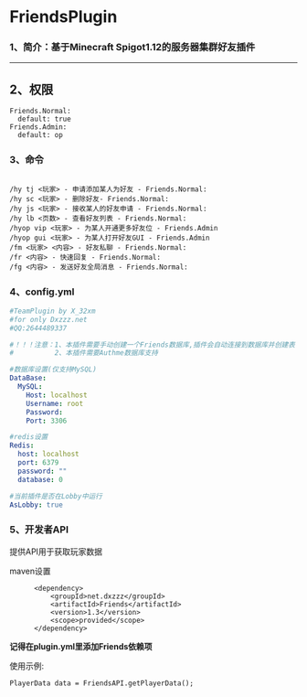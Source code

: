 # FriendsPlugin
 
### 1、简介：基于Minecraft Spigot1.12的服务器集群好友插件

---

## 2、权限
```
Friends.Normal:
  default: true
Friends.Admin:
  default: op
```

### 3、命令
```

/hy tj <玩家> - 申请添加某人为好友 - Friends.Normal:
/hy sc <玩家> - 删除好友- Friends.Normal:
/hy js <玩家> - 接收某人的好友申请 - Friends.Normal:
/hy lb <页数> - 查看好友列表 - Friends.Normal:
/hyop vip <玩家> - 为某人开通更多好友位 - Friends.Admin
/hyop gui <玩家> - 为某人打开好友GUI - Friends.Admin
/fm <玩家> <内容> - 好友私聊 - Friends.Normal:
/fr <内容> - 快速回复 - Friends.Normal:
/fg <内容> - 发送好友全局消息 - Friends.Normal:

```

### 4、config.yml
```yml
#TeamPlugin by X_32xm
#for only Dxzzz.net
#QQ:2644489337

#！！！注意：1、本插件需要手动创建一个Friends数据库,插件会自动连接到数据库并创建表！！！
#          2、本插件需要Authme数据库支持

#数据库设置(仅支持MySQL)
DataBase:
  MySQL:
    Host: localhost
    Username: root
    Password:
    Port: 3306

#redis设置
Redis:
  host: localhost
  port: 6379
  password: ""
  database: 0

#当前插件是否在Lobby中运行
AsLobby: true

```

### 5、开发者API
提供API用于获取玩家数据

maven设置
```
      <dependency>
          <groupId>net.dxzzz</groupId>
          <artifactId>Friends</artifactId>
          <version>1.3</version>
          <scope>provided</scope>
      </dependency>
```
**记得在plugin.yml里添加Friends依赖项**

使用示例:
```
PlayerData data = FriendsAPI.getPlayerData();
```





